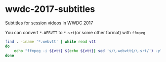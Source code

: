 # wwdc-2017-subtitles
Subtitles for session videos in WWDC 2017

You can convert `*.WEBVTT` to `*.srt`(or some other format) with `ffmpeg`

```bash
find . -iname '*.webvtt' | while read vtt
do
	echo "ffmpeg -i ${vtt} $(echo ${vtt}| sed 's/\.webvtt$/\.srt/') -y" | xargs -I{} bash -c "{}"
done
```
